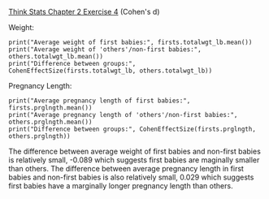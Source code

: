 [Think Stats Chapter 2 Exercise 4](http://greenteapress.com/thinkstats2/html/thinkstats2003.html#toc24) (Cohen's d)

Weight:

`print("Average weight of first babies:", firsts.totalwgt_lb.mean())`  
`print("Average weight of 'others'/non-first babies:", others.totalwgt_lb.mean())`  
`print("Difference between groups:", CohenEffectSize(firsts.totalwgt_lb, others.totalwgt_lb))`  

Pregnancy Length:

`print("Average pregnancy length of first babies:", firsts.prglngth.mean())`  
`print("Average pregnancy length of 'others'/non-first babies:", others.prglngth.mean())`  
`print("Difference between groups:", CohenEffectSize(firsts.prglngth, others.prglngth))`  



The difference between average weight of first babies and non-first babies is relatively small, -0.089 which suggests first babies are maginally smaller than others.   The difference between average pregnancy length in first babies and non-first babies is also relatively small, 0.029 which suggests first babies have a marginally longer pregnancy length than others. 

